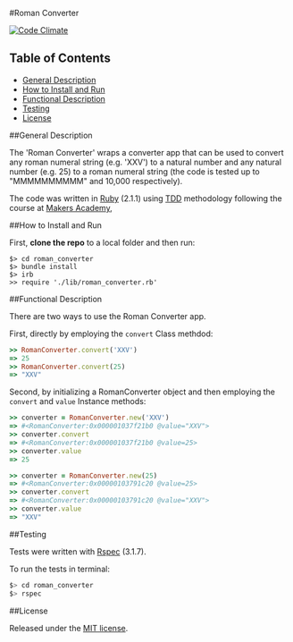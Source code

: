 #Roman Converter

[![Code Climate](https://codeclimate.com/github/nadavmatalon/roman_converter/badges/gpa.svg)](https://codeclimate.com/github/nadavmatalon/roman_converter)

## Table of Contents

* [General Description](#general-description)
* [How to Install and Run](#how-to-install-and-run)
* [Functional Description](#functional-description)
* [Testing](#testing)
* [License](#license)

##General Description

The 'Roman Converter' wraps a converter app that can be used to convert 
any roman numeral string (e.g. 'XXV') to a natural number and any natural number 
(e.g. 25) to a roman numeral string (the code is tested up to 
"MMMMMMMMMM" and 10,000 respectively).

The code was written in [Ruby](https://www.ruby-lang.org/en/) (2.1.1) 
using [TDD](http://en.wikipedia.org/wiki/Test-driven_development) methodology
following the course at [Makers Academy](http://www.makersacademy.com/), 


##How to Install and Run

First, __clone the repo__ to a local folder and then run:

```
$> cd roman_converter
$> bundle install
$> irb
>> require './lib/roman_converter.rb'
```


##Functional Description

There are two ways to use the Roman Converter app.

First, directly by employing the `convert` Class methdod:

```ruby
>> RomanConverter.convert('XXV')
=> 25
>> RomanConverter.convert(25)
=> "XXV"
```

Second, by initializing a RomanConverter object and then employing 
the `convert` and `value` Instance methods:

```ruby
>> converter = RomanConverter.new('XXV')
=> #<RomanConverter:0x000001037f21b0 @value="XXV">
>> converter.convert
=> #<RomanConverter:0x000001037f21b0 @value=25>
>> converter.value
=> 25

>> converter = RomanConverter.new(25)
=> #<RomanConverter:0x00000103791c20 @value=25>
>> converter.convert
=> #<RomanConverter:0x00000103791c20 @value="XXV">
>> converter.value
=> "XXV"
```


##Testing

Tests were written with [Rspec](http://rspec.info/) (3.1.7).

To run the tests in terminal: 

```bash
$> cd roman_converter
$> rspec
```

##License

<p>Released under the <a href="http://www.opensource.org/licenses/MIT">MIT license</a>.</p>

